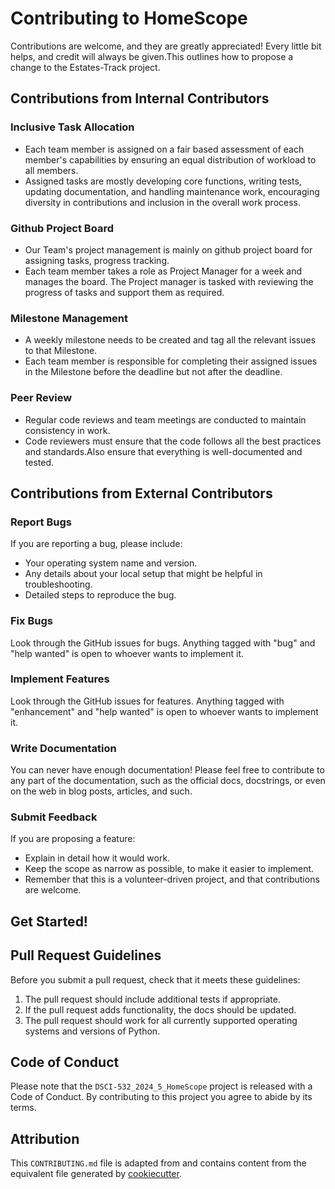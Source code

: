 # Contributing to HomeScope

Contributions are welcome, and they are greatly appreciated! Every little bit
helps, and credit will always be given.This outlines how to propose a change to the Estates-Track project.

## Contributions from Internal Contributors

### Inclusive Task Allocation

- Each team member is assigned on a fair based assessment of each member's capabilities by ensuring an equal distribution of workload to all members.
- Assigned tasks are mostly developing core functions, writing tests, updating documentation, and handling maintenance work, encouraging diversity in contributions and inclusion in the overall work process.

### Github Project Board

- Our Team's project management is mainly on github project board for assigning tasks, progress tracking.
- Each team member takes a role as Project Manager for a week and manages the board. The Project manager is tasked with reviewing the progress of tasks and support them as required.

### Milestone Management

- A weekly milestone needs to be created and tag all the relevant issues to that Milestone.
- Each team member is responsible for completing their assigned issues in the Milestone before the deadline but not after the deadline.

### Peer Review

- Regular code reviews and team meetings are conducted to maintain consistency in work.
- Code reviewers must ensure that the code follows all the best practices and standards.Also ensure that everything is well-documented and tested.


## Contributions from External Contributors

### Report Bugs

If you are reporting a bug, please include:

* Your operating system name and version.
* Any details about your local setup that might be helpful in troubleshooting.
* Detailed steps to reproduce the bug.

### Fix Bugs

Look through the GitHub issues for bugs. Anything tagged with "bug" and "help
wanted" is open to whoever wants to implement it.

### Implement Features

Look through the GitHub issues for features. Anything tagged with "enhancement"
and "help wanted" is open to whoever wants to implement it.

### Write Documentation

You can never have enough documentation! Please feel free to contribute to any
part of the documentation, such as the official docs, docstrings, or even
on the web in blog posts, articles, and such.

### Submit Feedback

If you are proposing a feature:

* Explain in detail how it would work.
* Keep the scope as narrow as possible, to make it easier to implement.
* Remember that this is a volunteer-driven project, and that contributions
  are welcome.

## Get Started!

## Pull Request Guidelines

Before you submit a pull request, check that it meets these guidelines:

1. The pull request should include additional tests if appropriate.
2. If the pull request adds functionality, the docs should be updated.
3. The pull request should work for all currently supported operating systems and versions of Python.

## Code of Conduct

Please note that the `DSCI-532_2024_5_HomeScope` project is released with a
Code of Conduct. By contributing to this project you agree to abide by its terms.

## Attribution

This `CONTRIBUTING.md` file is adapted from and contains content from the equivalent file generated by [cookiecutter](https://cookiecutter.readthedocs.io/en/latest/).